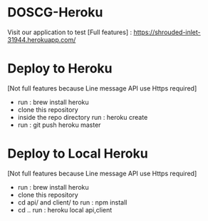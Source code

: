 # DOSCG-Heroku

Visit our application to test [Full features] : https://shrouded-inlet-31944.herokuapp.com/

# Deploy to Heroku
[Not full features because Line message API use Https required]
- run : brew install heroku
- clone this repository
- inside the repo directory run : heroku create
- run : git push heroku master

# Deploy to Local Heroku
[Not full features because Line message API use Https required]
- run : brew install heroku
- clone this repository
- cd api/ and client/ to run : npm install
- cd .. run : heroku local api,client
